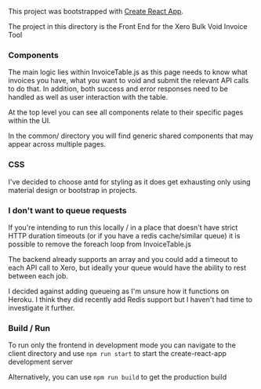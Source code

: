 This project was bootstrapped with [Create React App](https://github.com/facebook/create-react-app).

The project in this directory is the Front End for the Xero Bulk Void Invoice Tool

### Components

The main logic lies within InvoiceTable.js as this page needs to know what invoices you have, what you want to void and submit the relevant API calls to do that. In addition, both success and error responses need to be handled as well as user interaction with the table.

At the top level you can see all components relate to their specific pages within the UI.

In the common/ directory you will find generic shared components that may appear across multiple pages.

### CSS

I've decided to choose antd for styling as it does get exhausting only using material design or bootstrap in projects.

### I don't want to queue requests

If you're intending to run this locally / in a place that doesn't have strict HTTP duration timeouts (or if you have a redis cache/similar queue) it is possible to remove the foreach loop from InvoiceTable.js

The backend already supports an array and you could add a timeout to each API call to Xero, but ideally your queue would have the ability to rest between each job.

I decided against adding queueing as I'm unsure how it functions on Heroku. I think they did recently add Redis support but I haven't had time to investigate it further.

### Build / Run

To run only the frontend in development mode you can navigate to the client directory and use `npm run start` to start the create-react-app development server

Alternatively, you can use `npm run build` to get the production build
